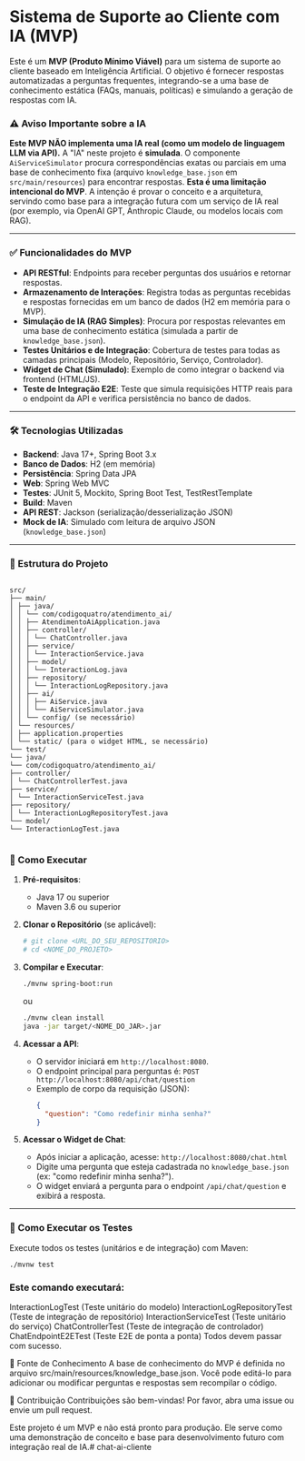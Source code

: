 # Sistema de Suporte ao Cliente com IA (MVP)

Este é um **MVP (Produto Mínimo Viável)** para um sistema de suporte ao cliente baseado em Inteligência Artificial. O objetivo é fornecer respostas automatizadas a perguntas frequentes, integrando-se a uma base de conhecimento estática (FAQs, manuais, políticas) e simulando a geração de respostas com IA.

### ⚠️ Aviso Importante sobre a IA

**Este MVP NÃO implementa uma IA real (como um modelo de linguagem LLM via API).** A "IA" neste projeto é **simulada**. O componente `AiServiceSimulator` procura correspondências exatas ou parciais em uma base de conhecimento fixa (arquivo `knowledge_base.json` em `src/main/resources`) para encontrar respostas. **Esta é uma limitação intencional do MVP**. A intenção é provar o conceito e a arquitetura, servindo como base para a integração futura com um serviço de IA real (por exemplo, via OpenAI GPT, Anthropic Claude, ou modelos locais com RAG).

---

### ✅ Funcionalidades do MVP

- **API RESTful**: Endpoints para receber perguntas dos usuários e retornar respostas.
- **Armazenamento de Interações**: Registra todas as perguntas recebidas e respostas fornecidas em um banco de dados (H2 em memória para o MVP).
- **Simulação de IA (RAG Simples)**: Procura por respostas relevantes em uma base de conhecimento estática (simulada a partir de `knowledge_base.json`).
- **Testes Unitários e de Integração**: Cobertura de testes para todas as camadas principais (Modelo, Repositório, Serviço, Controlador).
- **Widget de Chat (Simulado)**: Exemplo de como integrar o backend via frontend (HTML/JS).
- **Teste de Integração E2E**: Teste que simula requisições HTTP reais para o endpoint da API e verifica persistência no banco de dados.

---

### 🛠️ Tecnologias Utilizadas

- **Backend**: Java 17+, Spring Boot 3.x
- **Banco de Dados**: H2 (em memória)
- **Persistência**: Spring Data JPA
- **Web**: Spring Web MVC
- **Testes**: JUnit 5, Mockito, Spring Boot Test, TestRestTemplate
- **Build**: Maven
- **API REST**: Jackson (serialização/desserialização JSON)
- **Mock de IA**: Simulado com leitura de arquivo JSON (`knowledge_base.json`)

---

### 📁 Estrutura do Projeto


```

src/
├── main/
│ ├── java/
│ │ └── com/codigoquatro/atendimento_ai/
│ │ ├── AtendimentoAiApplication.java
│ │ ├── controller/
│ │ │ └── ChatController.java
│ │ ├── service/
│ │ │ └── InteractionService.java
│ │ ├── model/
│ │ │ └── InteractionLog.java
│ │ ├── repository/
│ │ │ └── InteractionLogRepository.java
│ │ ├── ai/
│ │ │ ├── AiService.java
│ │ │ └── AiServiceSimulator.java
│ │ └── config/ (se necessário)
│ └── resources/
│ ├── application.properties
│ └── static/ (para o widget HTML, se necessário)
└── test/
└── java/
└── com/codigoquatro/atendimento_ai/
├── controller/
│ └── ChatControllerTest.java
├── service/
│ └── InteractionServiceTest.java
├── repository/
│ └── InteractionLogRepositoryTest.java
└── model/
└── InteractionLogTest.java


```


### 🚀 Como Executar

1.  **Pré-requisitos**:
    - Java 17 ou superior
    - Maven 3.6 ou superior

2.  **Clonar o Repositório** (se aplicável):
    ```bash
    # git clone <URL_DO_SEU_REPOSITORIO>
    # cd <NOME_DO_PROJETO>
    ```

3.  **Compilar e Executar**:
    ```bash
    ./mvnw spring-boot:run
    ```
    ou
    ```bash
    ./mvnw clean install
    java -jar target/<NOME_DO_JAR>.jar
    ```

4.  **Acessar a API**:
    - O servidor iniciará em `http://localhost:8080`.
    - O endpoint principal para perguntas é: `POST http://localhost:8080/api/chat/question`
    - Exemplo de corpo da requisição (JSON):
      ```json
      {
        "question": "Como redefinir minha senha?"
      }
      ```

5.  **Acessar o Widget de Chat**:
    - Após iniciar a aplicação, acesse: `http://localhost:8080/chat.html`
    - Digite uma pergunta que esteja cadastrada no `knowledge_base.json` (ex: "como redefinir minha senha?").
    - O widget enviará a pergunta para o endpoint `/api/chat/question` e exibirá a resposta.

---

### 🧪 Como Executar os Testes

Execute todos os testes (unitários e de integração) com Maven:

```
./mvnw test
```
###  Este comando executará:

InteractionLogTest (Teste unitário do modelo)
InteractionLogRepositoryTest (Teste de integração de repositório)
InteractionServiceTest (Teste unitário do serviço)
ChatControllerTest (Teste de integração de controlador)
ChatEndpointE2ETest (Teste E2E de ponta a ponta)
Todos devem passar com sucesso.

🔌 Fonte de Conhecimento
A base de conhecimento do MVP é definida no arquivo src/main/resources/knowledge_base.json. Você pode editá-lo para adicionar ou modificar perguntas e respostas sem recompilar o código.

🤝 Contribuição
Contribuições são bem-vindas! Por favor, abra uma issue ou envie um pull request.

Este projeto é um MVP e não está pronto para produção. Ele serve como uma demonstração de conceito e base para desenvolvimento futuro com integração real de IA.# chat-ai-cliente
